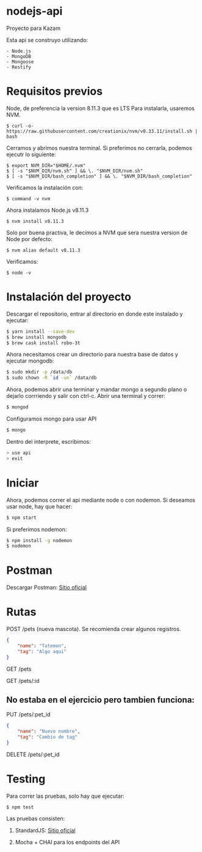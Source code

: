 # nodejs-api
Proyecto para Kazam

Esta api se construyo utilizando:

    - Node.js
    - MongoDB
    - Mongoose
    - Restify
    
# Requisitos previos

Node, de preferencia la version 8.11.3 que es LTS
Para instalarla, usaremos NVM.

```
$ curl -o- https://raw.githubusercontent.com/creationix/nvm/v0.33.11/install.sh | bash
```

Cerramos y abrimos nuestra terminal. Si preferimos no cerrarla, podemos ejecutr lo siguiente:

``` 
$ export NVM_DIR="$HOME/.nvm"
$ [ -s "$NVM_DIR/nvm.sh" ] && \. "$NVM_DIR/nvm.sh" 
$ [ -s "$NVM_DIR/bash_completion" ] && \. "$NVM_DIR/bash_completion"
```

Verificamos la instalación con:

```
$ command -v nvm
```

Ahora instalamos Node.js v8.11.3

```
$ nvm install v8.11.3
```
Solo por buena practiva, le decimos a NVM que sera nuestra version de Node por defecto:

```
$ nvm alias default v8.11.3
```

Verificamos:

```
$ node -v
```

# Instalación del proyecto
Descargar el repositorio, entrar al directorio en donde este instalado y ejecutar:

```sh
$ yarn install --save-dev
$ brew install mongodb
$ brew cask install robo-3t
```

Ahora necesitamos crear un directorio para nuestra base de datos y ejecutar mongodb: 

```sh
$ sudo mkdir -p /data/db
$ sudo chown -R `id -un` /data/db
```

Ahora, podemos abrir una terminar y mandar mongo a segundo plano o dejarlo corrriendo y salir con ctrl-c.
Abrir una terminal y correr:

```sh
$ mongod
```

Configuramos mongo para usar API

```sh
$ mongo
```

Dentro del interprete, escribimos:

```sh
> use api
> exit
```

# Iniciar

Ahora, podemos correr el api mediante node o con nodemon. Si deseamos usar node, hay que hacer:

```sh
$ npm start
```

Si preferimos nodemon:
```sh
$ npm install -g nodemon
$ nodemon
```

# Postman

Descargar Postman:
[Sitio oficial](https://www.getpostman.com/app/download/osx64)

# Rutas
POST /pets (nueva mascota). Se recomienda crear algunos registros.
```json
{
	"name": "Tatemon",
	"tag": "Algo aqui"
}
```

GET /pets

GET /pets/:id



## No estaba en el ejercicio pero tambien funciona:

PUT /pets/:pet_id 

```json
{
	"name": "Nuevo nombre",
	"tag": "Cambio de tag"
}
```

DELETE /pets/:pet_id

# Testing

Para correr las pruebas, solo hay que ejecutar:

```
$ npm test
```

Las pruebas consisten:
1) StandardJS:
[Sitio oficial](https://standardjs.com)

2) Mocha + CHAI para los endpoints del API

